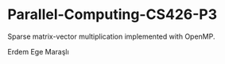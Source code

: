 # Parallel-Computing-CS426-P3
 Sparse matrix-vector multiplication implemented with OpenMP.
 
 Erdem Ege Maraşlı
